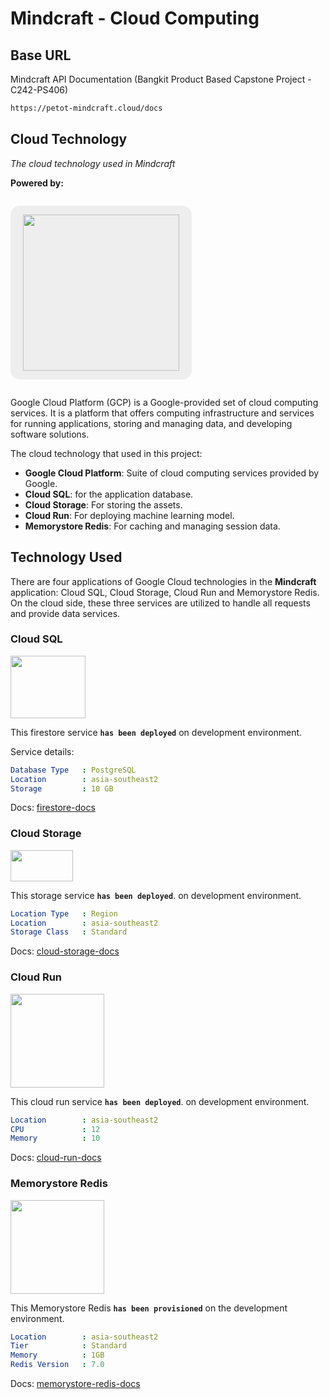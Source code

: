 # Mindcraft - Cloud Computing

## Base URL

Mindcraft API Documentation (Bangkit Product Based Capstone Project - C242-PS406)

```sh
https://petot-mindcraft.cloud/docs
```

## Cloud Technology

_The cloud technology used in Mindcraft_

**Powered by:**

<p style="text-align: center; background-color: #eee; display: inline-block; padding: 14px 20px; border-radius: 15px;">
<img src="https://upload.wikimedia.org/wikipedia/commons/5/51/Google_Cloud_logo.svg" width="250"/>
</p>

Google Cloud Platform (GCP) is a Google-provided set of cloud computing services. It is a platform that offers computing infrastructure and services for running applications, storing and managing data, and developing software solutions.


The cloud technology that used in this project:

-   **Google Cloud Platform**: Suite of cloud computing services provided by Google.
-   **Cloud SQL**: for the application database.
-   **Cloud Storage**: For storing the assets.
-   **Cloud Run**: For deploying machine learning model.
-   **Memorystore Redis**: For caching and managing session data.

## Technology Used

There are four applications of Google Cloud technologies in the **Mindcraft** application: Cloud SQL, Cloud Storage, Cloud Run and Memorystore Redis. On the cloud side, these three services are utilized to handle all requests and provide data services.

### Cloud SQL

<img src="https://k21academy.com/wp-content/uploads/2021/03/cloud-SQL.png" width="120" height="100"/>

This firestore service **`has been deployed`** on development environment.

Service details:

```YAML
Database Type   : PostgreSQL
Location        : asia-southeast2
Storage         : 10 GB
```

Docs: [firestore-docs](https://cloud.google.com/firestore/docs)

### Cloud Storage

<img src="https://symbols.getvecta.com/stencil_4/47_google-cloud-storage.fee263d33a.svg" width="100" height="50"/>

This storage service **`has been deployed`**. on development environment.

```YAML
Location Type   : Region
Location        : asia-southeast2
Storage Class   : Standard
```

Docs: [cloud-storage-docs](https://cloud.google.com/storage/docs)

### Cloud Run

<img src="https://www.vectorlogo.zone/logos/google_cloud_run/google_cloud_run-ar21.svg" width="150" height="150"/>

This cloud run service **`has been deployed`**. on development environment.

```YAML
Location        : asia-southeast2
CPU             : 12
Memory          : 10

```

Docs: [cloud-run-docs](https://cloud.google.com/run/docs)


### Memorystore Redis

<img src="https://www.vectorlogo.zone/logos/redis/redis-ar21.svg" width="150" height="150"/>

This Memorystore Redis **`has been provisioned`** on the development environment.

```YAML
Location        : asia-southeast2
Tier            : Standard
Memory          : 1GB
Redis Version   : 7.0
```

Docs: [memorystore-redis-docs](https://cloud.google.com/memorystore/docs/redis)
